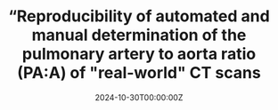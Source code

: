 ---
title: '“Reproducibility of automated and manual determination of the pulmonary artery to aorta ratio (PA:A) of "real-world" CT scans'
authors:
- Gonzalez Torres, L. H., Biem, H. J., McInnis, M., Aris, F., […], San Jose Estepar, R., Ross, B., & Dandurand, R. J.
date: '2024-10-30T00:00:00Z'
publishDate: '2024-09-01T00:00:00Z'
publication_types: ['paper-conference']

publication_short: In *European Respiratory Journal*
# Custom links (uncomment lines below)
# links:
# - name: Custom Link
#  url: https://publications.ersnet.org/content/erj/64/suppl68/pa1657

url_pdf: ''
url_code: 'https://github.com/LuisHenryGT'
---